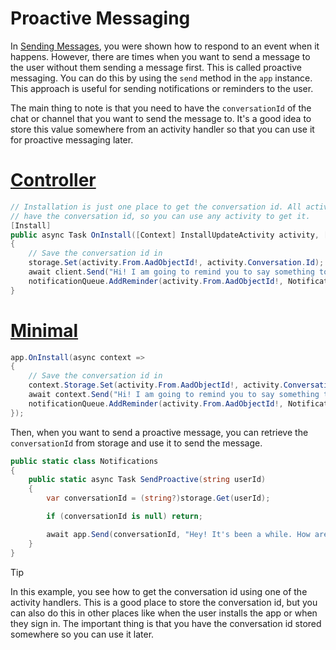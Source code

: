 # Proactive Messaging

In [Sending Messages](./), you were shown how to respond to an event when it happens. However, there are times when you want to send a message to the user without them sending a message first. This is called proactive messaging. You can do this by using the `send` method in the `app` instance. This approach is useful for sending notifications or reminders to the user.

The main thing to note is that you need to have the `conversationId` of the chat or channel that you want to send the message to. It's a good idea to store this value somewhere from an activity handler so that you can use it for proactive messaging later.

# [Controller](#tab/controller)
```csharp
// Installation is just one place to get the conversation id. All activities
// have the conversation id, so you can use any activity to get it.
[Install]
public async Task OnInstall([Context] InstallUpdateActivity activity, [Context] IContext.Client client, [Context] IStorage<string, object> storage)
{
    // Save the conversation id in 
    storage.Set(activity.From.AadObjectId!, activity.Conversation.Id);
    await client.Send("Hi! I am going to remind you to say something to me soon!");
    notificationQueue.AddReminder(activity.From.AadObjectId!, Notifications.SendProactive, 10_000);
}
```

# [Minimal](#tab/minimal)
```csharp 
app.OnInstall(async context =>
{
    // Save the conversation id in 
    context.Storage.Set(activity.From.AadObjectId!, activity.Conversation.Id);
    await context.Send("Hi! I am going to remind you to say something to me soon!");
    notificationQueue.AddReminder(activity.From.AadObjectId!, Notifications.SendProactive, 10_000);
});
```



Then, when you want to send a proactive message, you can retrieve the `conversationId` from storage and use it to send the message.

```csharp
public static class Notifications
{
    public static async Task SendProactive(string userId)
    {
        var conversationId = (string?)storage.Get(userId);

        if (conversationId is null) return;

        await app.Send(conversationId, "Hey! It's been a while. How are you?");
    }
}
```

> [!TIP]
> In this example, you see how to get the conversation id using one of the activity handlers. This is a good place to store the conversation id, but you can also do this in other places like when the user installs the app or when they sign in. The important thing is that you have the conversation id stored somewhere so you can use it later.
